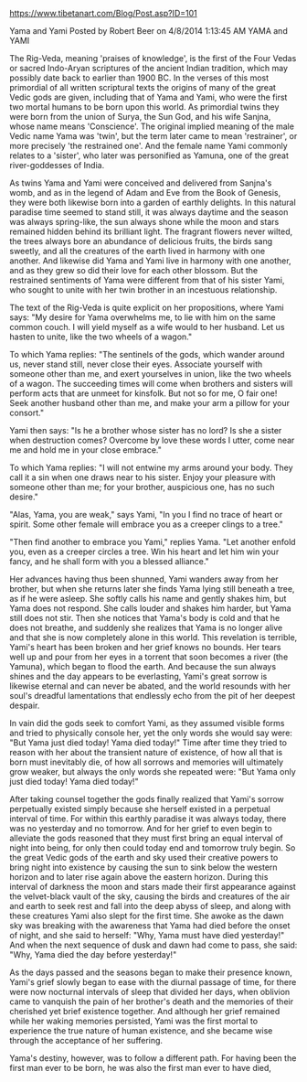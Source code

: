 


https://www.tibetanart.com/Blog/Post.asp?ID=101

Yama and Yami
Posted by Robert Beer on 4/8/2014 1:13:45 AM
YAMA and YAMI

The Rig-Veda, meaning 'praises of knowledge', is the first of the Four Vedas or sacred Indo-Aryan scriptures of the ancient Indian tradition, which may possibly date back to earlier than 1900 BC. In the verses of this most primordial of all written scriptural texts the origins of many of the great Vedic gods are given, including that of Yama and Yami, who were the first two mortal humans to be born upon this world. As primordial twins they were born from the union of Surya, the Sun God, and his wife Sanjna, whose name means 'Conscience'. The original implied meaning of the male Vedic name Yama was 'twin', but the term later came to mean 'restrainer', or more precisely 'the restrained one'. And the female name Yami commonly relates to a 'sister', who later was personified as Yamuna, one of the great river-goddesses of India.

As twins Yama and Yami were conceived and delivered from Sanjna's womb, and as in the legend of Adam and Eve from the Book of Genesis, they were both likewise born into a garden of earthly delights. In this natural paradise time seemed to stand still, it was always daytime and the season was always spring-like, the sun always shone while the moon and stars remained hidden behind its brilliant light. The fragrant flowers never wilted, the trees always bore an abundance of delicious fruits, the birds sang sweetly, and all the creatures of the earth lived in harmony with one another. And likewise did Yama and Yami live in harmony with one another, and as they grew so did their love for each other blossom. But the restrained sentiments of Yama were different from that of his sister Yami, who sought to unite with her twin brother in an incestuous relationship.

The text of the Rig-Veda is quite explicit on her propositions, where Yami says: "My desire for Yama overwhelms me, to lie with him on the same common couch. I will yield myself as a wife would to her husband. Let us hasten to unite, like the two wheels of a wagon."

To which Yama replies: "The sentinels of the gods, which wander around us, never stand still, never close their eyes. Associate yourself with someone other than me, and exert yourselves in union, like the two wheels of a wagon. The succeeding times will come when brothers and sisters will perform acts that are unmeet for kinsfolk. But not so for me, O fair one! Seek another husband other than me, and make your arm a pillow for your consort."

Yami then says: "Is he a brother whose sister has no lord? Is she a sister when destruction comes? Overcome by love these words I utter, come near me and hold me in your close embrace."

To which Yama replies: "I will not entwine my arms around your body. They call it a sin when one draws near to his sister. Enjoy your pleasure with someone other than me; for your brother, auspicious one, has no such desire."

"Alas, Yama, you are weak," says Yami, "In you I find no trace of heart or spirit. Some other female will embrace you as a creeper clings to a tree."

"Then find another to embrace you Yami," replies Yama. "Let another enfold you, even as a creeper circles a tree. Win his heart and let him win your fancy, and he shall form with you a blessed alliance."

Her advances having thus been shunned, Yami wanders away from her brother, but when she returns later she finds Yama lying still beneath a tree, as if he were asleep. She softly calls his name and gently shakes him, but Yama does not respond. She calls louder and shakes him harder, but Yama still does not stir. Then she notices that Yama's body is cold and that he does not breathe, and suddenly she realizes that Yama is no longer alive and that she is now completely alone in this world. This revelation is terrible, Yami's heart has been broken and her grief knows no bounds. Her tears well up and pour from her eyes in a torrent that soon becomes a river (the Yamuna), which began to flood the earth. And because the sun always shines and the day appears to be everlasting, Yami's great sorrow is likewise eternal and can never be abated, and the world resounds with her soul's dreadful lamentations that endlessly echo from the pit of her deepest despair.

In vain did the gods seek to comfort Yami, as they assumed visible forms and tried to physically console her, yet the only words she would say were: "But Yama just died today! Yama died today!" Time after time they tried to reason with her about the transient nature of existence, of how all that is born must inevitably die, of how all sorrows and memories will ultimately grow weaker, but always the only words she repeated were: "But Yama only just died today! Yama died today!"

After taking counsel together the gods finally realized that Yami's sorrow perpetually existed simply because she herself existed in a perpetual interval of time. For within this earthly paradise it was always today, there was no yesterday and no tomorrow. And for her grief to even begin to alleviate the gods reasoned that they must first bring an equal interval of night into being, for only then could today end and tomorrow truly begin. So the great Vedic gods of the earth and sky used their creative powers to bring night into existence by causing the sun to sink below the western horizon and to later rise again above the eastern horizon. During this interval of darkness the moon and stars made their first appearance against the velvet-black vault of the sky, causing the birds and creatures of the air and earth to seek rest and fall into the deep abyss of sleep, and along with these creatures Yami also slept for the first time. She awoke as the dawn sky was breaking with the awareness that Yama had died before the onset of night, and she said to herself: "Why, Yama must have died yesterday!" And when the next sequence of dusk and dawn had come to pass, she said: "Why, Yama died the day before yesterday!"

As the days passed and the seasons began to make their presence known, Yami's grief slowly began to ease with the diurnal passage of time, for there were now nocturnal intervals of sleep that divided her days, when oblivion came to vanquish the pain of her brother's death and the memories of their cherished yet brief existence together. And although her grief remained while her waking memories persisted, Yami was the first mortal to experience the true nature of human existence, and she became wise through the acceptance of her suffering.


Yama's destiny, however, was to follow a different path. For having been the first man ever to be born, he was also the first man ever to have died,